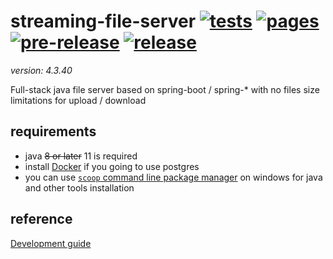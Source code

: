 # streaming-file-server <!-- [![build](https://travis-ci.org/daggerok/streaming-file-server.svg?branch=master)](https://travis-ci.org/daggerok/streaming-file-server) --> [![tests](https://github.com/daggerok/streaming-file-server/actions/workflows/tests.yml/badge.svg)](https://github.com/daggerok/streaming-file-server/actions/workflows/tests.yml) [![pages](https://github.com/daggerok/streaming-file-server/actions/workflows/pages.yml/badge.svg)](https://github.com/daggerok/streaming-file-server/actions/workflows/pages.yml) [![pre-release](https://github.com/daggerok/streaming-file-server/actions/workflows/pre-release.yml/badge.svg)](https://github.com/daggerok/streaming-file-server/actions/workflows/pre-release.yml) [![release](https://github.com/daggerok/streaming-file-server/actions/workflows/release.yml/badge.svg)](https://github.com/daggerok/streaming-file-server/actions/workflows/release.yml)
_version: 4.3.40_

Full-stack java file server based on spring-boot / spring-* with no files size limitations for upload / download

## requirements

- java ~~8 or later~~ 11 is required
- install [Docker](https://docs.docker.com/install/) if you going to use postgres
- you can use [`scoop` command line package manager](https://scoop.sh) on windows for java and other tools installation

## reference
<!--
- [Reference documentation](http://daggerok.github.io/streaming-file-server)
- [Installation guide](./INSTALL.md)
- [Features](./FEATURES.md)
- [TODO](./TODO.md)
-->
[Development guide](./DEVELOPMENT.md)
